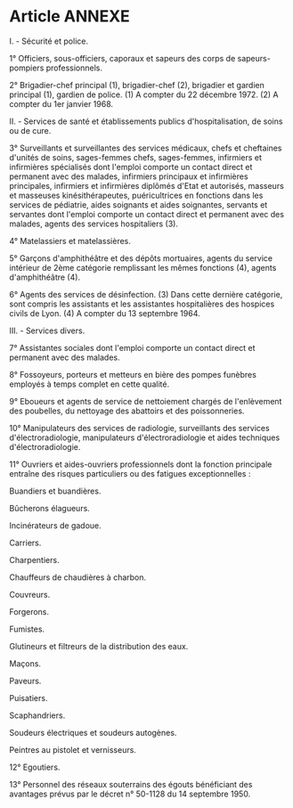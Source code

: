 # Article ANNEXE

I. - Sécurité et police.

1° Officiers, sous-officiers, caporaux et sapeurs des corps de sapeurs-pompiers professionnels.

2° Brigadier-chef principal (1), brigadier-chef (2), brigadier et gardien principal (1), gardien de police. (1) A compter du 22 décembre 1972. (2) A compter du 1er janvier 1968.

II. - Services de santé et établissements publics                  d'hospitalisation, de soins ou de cure.

3° Surveillants et surveillantes des services médicaux, chefs et cheftaines d'unités de soins, sages-femmes chefs, sages-femmes, infirmiers et infirmières spécialisés dont l'emploi comporte un contact direct et permanent avec des malades, infirmiers principaux et infirmières principales, infirmiers et infirmières diplômés d'Etat et autorisés, masseurs et masseuses kinésithérapeutes, puéricultrices en fonctions dans les services de pédiatrie, aides soignants et aides soignantes, servants et servantes dont l'emploi comporte un contact direct et permanent avec des malades, agents des services hospitaliers (3).

4° Matelassiers et matelassières.

5° Garçons d'amphithéâtre et des dépôts mortuaires, agents du service intérieur de 2ème catégorie remplissant les mêmes fonctions (4), agents d'amphithéâtre (4).

6° Agents des services de désinfection. (3) Dans cette dernière catégorie, sont compris les assistants et les assistantes hospitalières des hospices civils de Lyon. (4) A compter du 13 septembre 1964.

III. - Services divers.

7° Assistantes sociales dont l'emploi comporte un contact direct et permanent avec des malades.

8° Fossoyeurs, porteurs et metteurs en bière des pompes funèbres employés à temps complet en cette qualité.

9° Eboueurs et agents de service de nettoiement chargés de l'enlèvement des poubelles, du nettoyage des abattoirs et des poissonneries.

10° Manipulateurs des services de radiologie, surveillants des services d'électroradiologie, manipulateurs d'électroradiologie et aides techniques d'électroradiologie.

11° Ouvriers et aides-ouvriers professionnels dont la fonction principale entraîne des risques particuliers ou des fatigues exceptionnelles :

Buandiers et buandières.

Bûcherons élagueurs.

Incinérateurs de gadoue.

Carriers.

Charpentiers.

Chauffeurs de chaudières à charbon.

Couvreurs.

Forgerons.

Fumistes.

Glutineurs et filtreurs de la distribution des eaux.

Maçons.

Paveurs.

Puisatiers.

Scaphandriers.

Soudeurs électriques et soudeurs autogènes.

Peintres au pistolet et vernisseurs.

12° Egoutiers.

13° Personnel des réseaux souterrains des égouts bénéficiant des avantages prévus par le décret n° 50-1128 du 14 septembre 1950.
